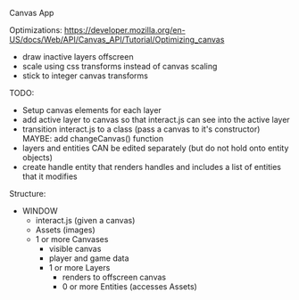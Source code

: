 Canvas App

Optimizations: https://developer.mozilla.org/en-US/docs/Web/API/Canvas_API/Tutorial/Optimizing_canvas
- draw inactive layers offscreen
- scale using css transforms instead of canvas scaling
- stick to integer canvas transforms


TODO: 
- Setup canvas elements for each layer
- add active layer to canvas so that interact.js can see into the active layer
- transition interact.js to a class (pass a canvas to it's constructor) MAYBE: add changeCanvas() function
- layers and entities CAN be edited separately (but do not hold onto entity objects)
- create handle entity that renders handles and includes a list of entities that it modifies


Structure:
- WINDOW
  - interact.js (given a canvas)
  - Assets (images)
  - 1 or more Canvases
    - visible canvas
    - player and game data
    - 1 or more Layers
      - renders to offscreen canvas
      - 0 or more Entities (accesses Assets)
